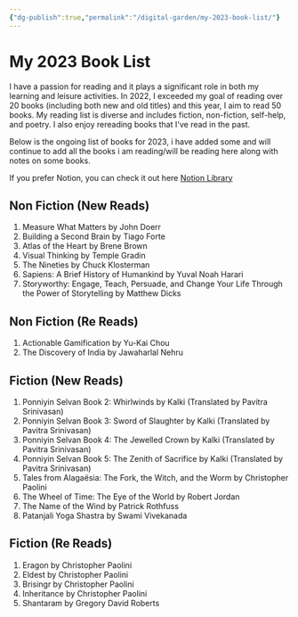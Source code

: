```yaml
---
{"dg-publish":true,"permalink":"/digital-garden/my-2023-book-list/"}
---
```



# My 2023 Book List

I have a passion for reading and it plays a significant role in both my learning and leisure activities. In 2022, I exceeded my goal of reading over 20 books (including both new and old titles) and this year, I aim to read 50 books. My reading list is diverse and includes fiction, non-fiction, self-help, and poetry. I also enjoy rereading books that I've read in the past. 

Below is the ongoing list of books for 2023, i have added some and will continue to add all the books i am reading/will be reading here along with notes on some books. 

If you prefer Notion, you can check it out here [Notion Library](https://kawibaba.notion.site/c527074b7fe844dc844432817a84ffd0?v=148bd0032ed2471dbb67bb3cac445517)

## Non Fiction (New Reads)

1. Measure What Matters by John Doerr
2. Building a Second Brain by Tiago Forte
3. Atlas of the Heart by Brene Brown
4. Visual Thinking by Temple Gradin
5. The Nineties by Chuck Klosterman
6. Sapiens: A Brief History of Humankind by Yuval Noah Harari
7. Storyworthy: Engage, Teach, Persuade, and Change Your Life Through the Power of Storytelling by Matthew Dicks 


## Non Fiction (Re Reads)
1. Actionable Gamification by Yu-Kai Chou 
2. The Discovery of India by Jawaharlal Nehru


## Fiction (New Reads)
1. Ponniyin Selvan Book 2: Whirlwinds by Kalki (Translated by Pavitra Srinivasan)
2. Ponniyin Selvan Book 3: Sword of Slaughter by Kalki (Translated by Pavitra Srinivasan)
3. Ponniyin Selvan Book 4: The Jewelled Crown by Kalki (Translated by Pavitra Srinivasan)
4. Ponniyin Selvan Book 5: The Zenith of Sacrifice by Kalki (Translated by Pavitra Srinivasan)
5. Tales from Alagaësia: The Fork, the Witch, and the Worm by Christopher Paolini
6. The Wheel of Time: The Eye of the World by Robert Jordan
7. The Name of the Wind by Patrick Rothfuss
8. Patanjali Yoga Shastra by Swami Vivekanada 

## Fiction (Re Reads)
1. Eragon by Christopher Paolini
2. Eldest by Christopher Paolini
3. Brisingr by Christopher Paolini
4. Inheritance by Christopher Paolini
5. Shantaram by Gregory David Roberts